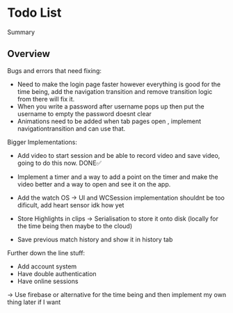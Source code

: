 # Todo List

<!--@START_MENU_TOKEN@-->Summary<!--@END_MENU_TOKEN@-->

## Overview



Bugs and errors that need fixing:

- Need to make the login page faster however everything is good for the time being, add the navigation transition and remove transition logic from there will fix it.
- When you write a password after username pops up then put the username to empty the password doesnt clear
- Animations need to be added when tab pages open , implement navigationtransition and can use that.


Bigger Implementations:

- Add video to start session and be able to record video and save video, going to do this now. DONE✅


- Implement a timer and a way to add a point on the timer and make the video better and a way to open and see it on the app.
- Add the watch OS -> UI and WCSession implementation shouldnt be too dificult, add heart sensor idk how yet
- Store Highlights in clips -> Serialisation to store it onto disk (locally for the time being then maybe to the cloud)
- Save previous match history and show it in history tab


Further down the line stuff:

- Add account system 
- Have double authentication 
- Have online sessions


-> Use firebase or alternative for the time being and then implement my own thing later if I want

